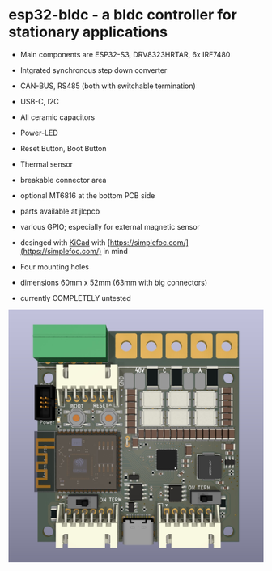 # esp32-bldc - a bldc controller for stationary applications

* Main components are ESP32-S3, DRV8323HRTAR, 6x IRF7480

* Intgrated synchronous step down converter
* CAN-BUS, RS485 (both with switchable termination)
* USB-C, I2C
* All ceramic capacitors
* Power-LED
* Reset Button, Boot Button
* Thermal sensor
* breakable connector area
* optional MT6816 at the bottom PCB side
* parts available at jlcpcb
* various GPIO; especially for external magnetic sensor
* desinged with [KiCad](https://www.kicad.org/) with [https://simplefoc.com/](https://simplefoc.com/) in mind
* Four mounting holes
* dimensions 60mm x 52mm (63mm with big connectors)
* currently COMPLETELY untested

![This is an image](rendering.jpg)
